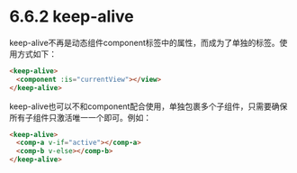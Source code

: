 # 6.6.2 keep-alive

keep-alive不再是动态组件component标签中的属性，而成为了单独的标签。使用方式如下：

```html
<keep-alive>
　<component :is="currentView"></view>
</keep-alive>
```

keep-alive也可以不和component配合使用，单独包裹多个子组件，只需要确保所有子组件只激活唯一一个即可。例如：

```html
<keep-alive>
　<comp-a v-if="active"></comp-a>
　<comp-b v-else></comp-b>
</keep-alive>
```
